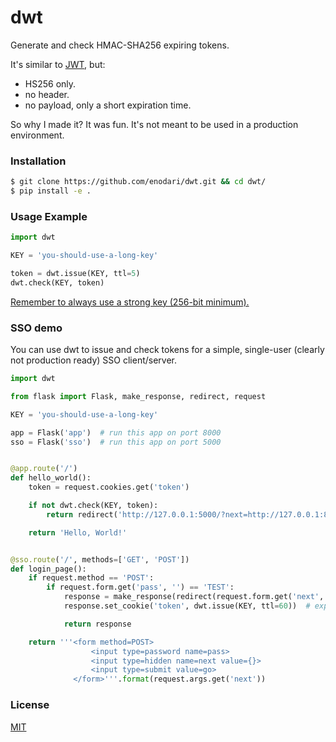 # dwt
Generate and check HMAC-SHA256 expiring tokens.

It's similar to [JWT](https://jwt.io/), but:

 - HS256 only.
 - no header.
 - no payload, only a short expiration time.

So why I made it? It was fun. It's not meant to be used in a production environment.

### Installation
```bash
$ git clone https://github.com/enodari/dwt.git && cd dwt/
$ pip install -e .
```

### Usage Example
```.py
import dwt

KEY = 'you-should-use-a-long-key'

token = dwt.issue(KEY, ttl=5)
dwt.check(KEY, token)
```

[Remember to always use a strong key (256-bit minimum).](https://github.com/brendan-rius/c-jwt-cracker)

### SSO demo
You can use dwt to issue and check tokens for a simple, single-user (clearly not production ready) SSO client/server.

```.py
import dwt

from flask import Flask, make_response, redirect, request

KEY = 'you-should-use-a-long-key'

app = Flask('app')  # run this app on port 8000
sso = Flask('sso')  # run this app on port 5000


@app.route('/')
def hello_world():
    token = request.cookies.get('token')

    if not dwt.check(KEY, token):
        return redirect('http://127.0.0.1:5000/?next=http://127.0.0.1:8000')

    return 'Hello, World!'


@sso.route('/', methods=['GET', 'POST'])
def login_page():
    if request.method == 'POST':
        if request.form.get('pass', '') == 'TEST':
            response = make_response(redirect(request.form.get('next', '')))
            response.set_cookie('token', dwt.issue(KEY, ttl=60))  # expires in a minute

            return response

    return '''<form method=POST>
                  <input type=password name=pass>
                  <input type=hidden name=next value={}>
                  <input type=submit value=go>
              </form>'''.format(request.args.get('next'))
```

### License
[MIT](https://opensource.org/licenses/MIT)
